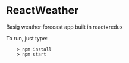 # ReactWeather

Basig weather forecast app built in react+redux

To run, just type: 

```
	> npm install
	> npm start
```
